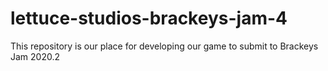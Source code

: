 # lettuce-studios-brackeys-jam-4
This repository is our place for developing our game to submit to Brackeys Jam 2020.2
